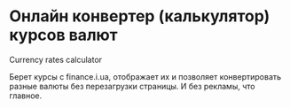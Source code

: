 # Онлайн конвертер (калькулятор) курсов валют
Currency rates calculator

Берет курсы c finance.i.ua, отображает их и позволяет конвертировать разные валюты без перезагрузки страницы. И без рекламы, что главное.
